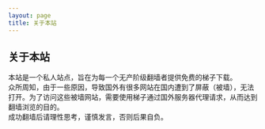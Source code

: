 ```yaml
---
layout: page
title: 关于本站
---
```

## 关于本站
本站是一个私人站点，旨在为每一个无产阶级翻墙者提供免费的梯子下载。  
众所周知，由于一些原因，导致国外有很多网站在国内遭到了屏蔽（被墙），无法打开。为了访问这些被墙网站，需要使用梯子通过国外服务器代理请求，从而达到翻墙浏览的目的。  
成功翻墙后请理性思考，谨慎发言，否则后果自负。
